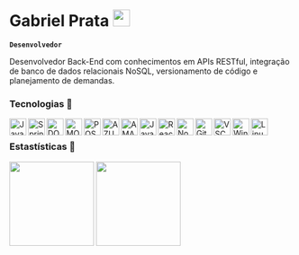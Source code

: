 #  Gabriel Prata </a><img src="https://media.giphy.com/media/WUlplcMpOCEmTGBtBW/giphy.gif" width="30"> 

**`Desenvolvedor`**

Desenvolvedor Back-End com conhecimentos em APIs RESTful, integração de banco de dados relacionais NoSQL, versionamento de código e planejamento de demandas.



### Tecnologias 🔧



<img 
align="left"
    alt="Java"
    title="Java"
    width="30px"
    style="paddig-right: 10px;"
  src="https://cdn.jsdelivr.net/gh/devicons/devicon@latest/icons/java/java-original-wordmark.svg"
   />

   
  <img 
  align="left"
    alt="Spring"
    title="Spring"
    width="30px"
    style="paddig-right: 10px;"
    src="https://cdn.jsdelivr.net/gh/devicons/devicon@latest/icons/spring/spring-original-wordmark.svg" 
  />


<img 
    align="left"
    alt="DOCKER"
    title="DOCKER"
    width="30px"
    style="paddig-right: 10px;"
    src="https://cdn.jsdelivr.net/gh/devicons/devicon@latest/icons/docker/docker-original.svg"
/>

<img 
  align="left"
    alt="MONGO DB"
    title="MONGO DB"
    width="30px"
    style="paddig-right: 10px;"
  src="https://cdn.jsdelivr.net/gh/devicons/devicon@latest/icons/mongodb/mongodb-original.svg" 
/>

<img 
  align="left"
    alt="POSTGRESQL"
    title="POSTGRESQL"
    width="30px"
    style="paddig-right: 10px;"
  src="https://cdn.jsdelivr.net/gh/devicons/devicon@latest/icons/postgresql/postgresql-plain.svg" 
/>


<img 
  align="left"
    alt="AZURE"
    title="AZURE"
    width="30px"
    style="paddig-right: 10px;"
  src="https://cdn.jsdelivr.net/gh/devicons/devicon@latest/icons/azure/azure-original.svg" 
/>


<img 
  align="left"
    alt="AMAZONAWS"
    title="AMAZONAWS"
    width="30px"
    style="paddig-right: 10px;"
  src="https://cdn.jsdelivr.net/gh/devicons/devicon@latest/icons/amazonwebservices/amazonwebservices-original-wordmark.svg" 
/>


<img 
    align="left"
    alt="JavaScript"
    title="JavaScript"
    width="30px"
    style="paddig-right: 10px;"
  src="https://cdn.jsdelivr.net/gh/devicons/devicon@latest/icons/javascript/javascript-original.svg" 
/>

     
<img 
    align="left"
    alt="React"
    title="React"
    width="30px"
    style="paddig-right: 10px;"
  src="https://cdn.jsdelivr.net/gh/devicons/devicon@latest/icons/react/react-original.svg" 
/>

<img 
  align="left"
    alt="Node"
    title="Node"
    width="30px"
    style="paddig-right: 10px;"
  src="https://cdn.jsdelivr.net/gh/devicons/devicon@latest/icons/nodejs/nodejs-original-wordmark.svg" 
/>


<img 
  align="left"
    alt="Git"
    title="Git"
    width="30px"
    style="paddig-right: 10px;"
  src="https://cdn.jsdelivr.net/gh/devicons/devicon@latest/icons/github/github-original.svg" 
  />

  
  <img 
   align="left"
    alt="VSCODE"
    title="VSCODE"
    width="30px"
    style="paddig-right: 10px;"
  src="https://cdn.jsdelivr.net/gh/devicons/devicon@latest/icons/vscode/vscode-original.svg" 
  />
          
  
  <img 
  align="left"
    alt="Windows"
    title="Windows"
    width="30px"
    style="paddig-right: 10px;"
  src="https://cdn.jsdelivr.net/gh/devicons/devicon@latest/icons/windows11/windows11-original.svg" 
  />

  
 <img 
 align="left"
    alt="Linux"
    title="Linux"
    width="30px"
    style="paddig-right: 10px;"
  src="https://cdn.jsdelivr.net/gh/devicons/devicon@latest/icons/linux/linux-original.svg" 
 />
          
          
          

<br/>    

### Estastísticas 🔧


<div align="left">
  <img height="150em" src="https://github-readme-stats.vercel.app/api?username=GabrielPraata&show_icons=true&theme=dark&include_all_commits=true"/>
  <img height="150em" src="https://github-readme-stats.vercel.app/api/top-langs/?username=GabrielPraata&theme=dark&layout=compact"/>
</div>


               
          
          


